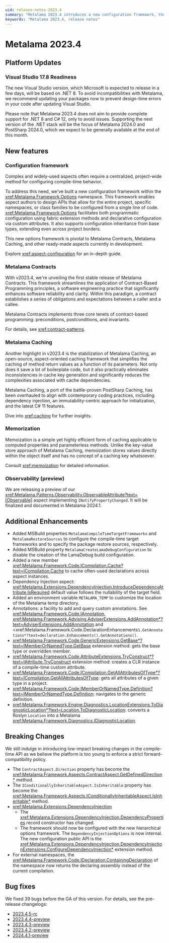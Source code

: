 ```yaml
---
uid: release-notes-2023.4
summary: "Metalama 2023.4 introduces a new configuration framework, the first stable release of Metalama Contracts, and the stabilization of Metalama Caching. It also includes updates for Visual Studio 17.8 readiness and various enhancements and bug fixes."
keywords: "Metalama 2023.4, release notes"
---
```


# Metalama 2023.4

## Platform Updates

### Visual Studio 17.8 Readiness

The new Visual Studio version, which Microsoft is expected to release in a few days, will be based on .NET 8. To avoid incompatibilities with Metalama, we recommend updating your packages now to prevent design-time errors in your code after updating Visual Studio.

Please note that Metalama 2023.4 does not aim to provide complete support for .NET 8 and C# 12, only to avoid issues. Supporting the next version of the .NET stack will be the focus of Metalama 2024.0 and PostSharp 2024.0, which we expect to be generally available at the end of this month.

## New features

### Configuration framework

Complex and widely-used aspects often require a centralized, project-wide method for configuring compile-time behavior.

To address this need, we've built a new configuration framework within the <xref:Metalama.Framework.Options> namespace. This framework enables aspect authors to design APIs that allow for the entire project, specific namespaces, or class families to be configured from a single line of code. <xref:Metalama.Framework.Options> facilitates both programmatic configuration using fabric extension methods and declarative configuration via custom attributes. It also supports configuration inheritance from base types, extending even across project borders.

This new options framework is pivotal to Metalama Contracts, Metalama Caching, and other ready-made aspects currently in development.

Explore <xref:aspect-configuration> for an in-depth guide.

### Metalama Contracts

With v2023.4, we're unveiling the first stable release of Metalama Contracts. This framework streamlines the application of Contract-Based Programming principles, a software engineering practice that significantly enhances software reliability and clarity. Within this paradigm, a contract establishes a series of obligations and expectations between a caller and a callee.

Metalama Contracts implements three core tenets of contract-based programming: preconditions, postconditions, and invariants.

For details, see <xref:contract-patterns>.

### Metalama Caching

Another highlight in v2023.4 is the stabilization of Metalama Caching, an open-source, aspect-oriented caching framework that simplifies the caching of method return values as a function of its parameters. Not only does it save a lot of boilerplate code, but it also practically eliminates inconsistencies in cache key generation and significantly reduces the complexities associated with cache dependencies.

Metalama Caching, a port of the battle-proven PostSharp Caching, has been overhauled to align with contemporary coding practices, including dependency injection, an immutability-centric approach for initialization, and the latest C# 11 features.

Dive into <xref:caching> for further insights.

### Memorization

Memoization is a simple yet highly efficient form of caching applicable to computed properties and parameterless methods. Unlike the key-value store approach of Metalama Caching, memoization stores values directly within the object itself and has no concept of a caching key whatsoever.

Consult <xref:memoization> for detailed information.


### Observability (preview) 

We are releasing a preview of our <xref:Metalama.Patterns.Observability.ObservableAttribute?text=[Observable]> aspect implementing `INotifyPropertyChanged`. It will be finalized and documented in Metalama 2024.1.

## Additional Enhancements

* Added MSBuild properties `MetalamaCompileTimeTargetFrameworks` and `MetalamaRestoreSources` to configure the compile-time target frameworks and to specify the package restore sources, respectively.
* Added MSBuild property `MetalamaCreateLamaDebugConfiguration` to disable the creation of the LamaDebug build configuration.
* Added a new member <xref:Metalama.Framework.Code.ICompilation.Cache?text=ICompilation.Cache> to cache often-used declarations across aspect instances.
* Dependency Injection aspect: <xref:Metalama.Extensions.DependencyInjection.IntroduceDependencyAttribute.IsRequired> default value follows the nullability of the target field.
* Added an environment variable `METALAMA_TEMP` to customize the location of the Metalama temp directory.
* Annotations: a facility to add and query custom annotations. See <xref:Metalama.Framework.Code.IAnnotation>, <xref:Metalama.Framework.Advising.AdviserExtensions.AddAnnotation*?text=AdviserExtensions.AddAnnotation> and <xref:Metalama.Framework.Code.DeclarationEnhancements`1.GetAnnotations*?text=declaration.Enhancements().GetAnnotations()`.
* <xref:Metalama.Framework.Code.GenericExtensions.GetBase*?text=IMemberOrNamedType.GetBase> extension method: gets the base type or overridden member.
* <xref:Metalama.Framework.Code.AttributeExtensions.TryConstruct*?text=IAttribute.TryConstruct> extension method: creates a CLR instance of a compile-time custom attribute.
* <xref:Metalama.Framework.Code.ICompilation.GetAllAttributesOfType*?text=ICompilation.GetAllAttributesOfType>: gets all attributes of a given type in a project.
* <xref:Metalama.Framework.Code.IMemberOrNamedType.Definition?text=IMemberOrNamedType.Definition>: navigates to the generic definition.
* <xref:Metalama.Framework.Engine.Diagnostics.LocationExtensions.ToDiagnosticLocation*?text=Location.ToDiagnosticLocation>: converts a Roslyn `Location` into a Metalama <xref:Metalama.Framework.Diagnostics.IDiagnosticLocation>.

## Breaking Changes

We still indulge in introducing low-impact breaking changes in the compile-time API as we believe the platform is too young to enforce a strict forward-compatibility policy.

* The `ContractAspect.Direction` property has become the <xref:Metalama.Framework.Aspects.ContractAspect.GetDefinedDirection*> method.
* The `IConditionallyInheritableAspect.IsInheritable` property has become the <xref:Metalama.Framework.Aspects.IConditionallyInheritableAspect.IsInheritable*> method.
* <xref:Metalama.Extensions.DependencyInjection>
    * The <xref:Metalama.Extensions.DependencyInjection.DependencyProperties> record constructor has changed.
    * The framework should now be configured with the new hierarchical options framework. The `DependencyInjectionOptions` is now internal. The new configuration public API is the <xref:Metalama.Extensions.DependencyInjection.DependencyInjectionExtensions.ConfigureDependencyInjection*> extension method.
* For external namespaces, the <xref:Metalama.Framework.Code.IDeclaration.ContainingDeclaration> of the namespace now returns the declaring assembly instead of the current compilation.

## Bug fixes

We fixed 39 bugs before the GA of this version. For details, see the pre-release changelogs:

* [2023.4.5-rc](https://github.com/orgs/postsharp/discussions/236)
* [2023.4.4-preview](https://github.com/orgs/postsharp/discussions/231)
* [2023.4.3-preview](https://github.com/orgs/postsharp/discussions/227)
* [2023.4.2-preview](https://github.com/orgs/postsharp/discussions/224)
* [2024.4.1-preview](https://github.com/orgs/postsharp/discussions/219)

